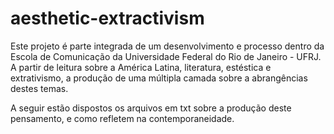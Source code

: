 # aesthetic-extractivism

Este projeto é parte integrada de um desenvolvimento e processo dentro da Escola de Comunicação da Universidade Federal do Rio de Janeiro - UFRJ.
A partir de leitura sobre a América Latina, literatura, estéstica e extrativismo, a produção de uma múltipla camada sobre a abrangências destes temas.

A seguir estão dispostos os arquivos em txt sobre a produção deste pensamento, e como refletem na contemporaneidade.
